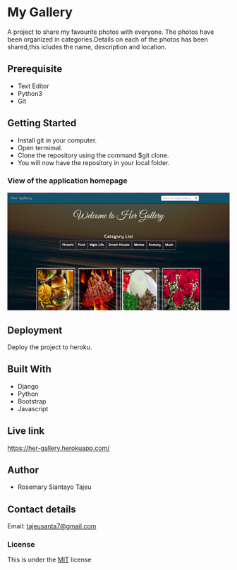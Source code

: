 # My Gallery

A project to share my favourite photos with everyone. The photos have been organized in categories.Details on each of the photos has been shared,this icludes the name, description and location.

## Prerequisite

* Text Editor
* Python3
* Git

## Getting Started

* Install git in your computer.
* Open termimal.
* Clone the repository using the command $git clone.
* You will now have the repository in your local folder.

### View of the application homepage
![alt text](https://github.com/Tajeu2001/my-gallery/blob/master/static/images/gallery-hp.png)

## Deployment

Deploy the project to heroku.

## Built With

* Django
* Python
* Bootstrap
* Javascript

## Live link

https://her-gallery.herokuapp.com/

## Author

* Rosemary Siantayo Tajeu

## Contact details
Email: tajeusanta7@gmail.com

### License
This is under the [MIT](LICENSE) license 